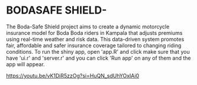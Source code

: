 # BODASAFE SHIELD-
The Boda-Safe Shield project aims  to create a dynamic motorcycle insurance model for Boda Boda riders in Kampala that adjusts premiums using real-time weather and risk data. This data-driven system promotes fair, affordable and safer insurance coverage tailored to changing riding conditions.
To run the shiny app, open 'app.R' and click make sure that you have 'ui.r' and 'server.r' and you can click 'Run app' on any of them and the app will appear.

 https://youtu.be/vK1DiR5zzOg?si=HuQN_sdUhYOxIAi0
